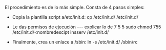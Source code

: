 El procedimiento es de lo más simple. Consta de 4 pasos simples:

* Copia la plantilla script a/etc/init.d:
    cp /etc/init.d/<nombredescript> /etc/init.d/

* Le das permisos de ejecución --- explicar lo de 7 5 5
    sudo chmod 755 /etc/init.d/<nombredescipt
    insserv /etc/init.d/<nombredescript>

* Finalmente, crea un enlace a /sbin:
    ln -s /etc/init.d/<nombredescript> /sbin/rc<nombredescript>
